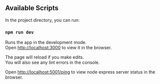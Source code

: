 ## Available Scripts

In the project directory, you can run:

### `npm run dev`

Runs the app in the development mode.<br>
Open [http://localhost:3000](http://localhost:3000) to view it in the browser.<br>

The page will reload if you make edits.<br>
You will also see any lint errors in the console.


Open [http://localhost:5001/ping](http://localhost:5001/ping) to view node express server status in the browser.

